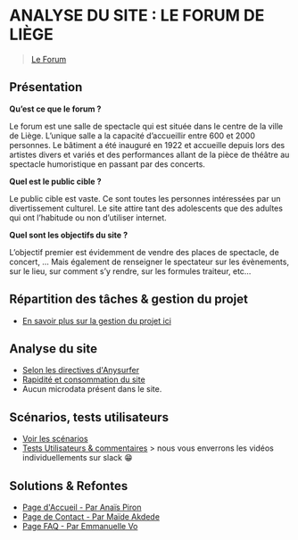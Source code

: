 # ANALYSE DU SITE : LE FORUM DE LIÈGE
> [Le Forum](https://www.leforum.be/)

## Présentation

**Qu’est ce que le forum ?**

Le forum est une salle de spectacle qui est située dans le centre de la ville de Liège. L’unique salle a la capacité d’accueillir entre 600 et 2000 personnes. Le bâtiment a été inauguré en 1922 et accueille depuis lors des artistes divers et variés et des performances allant de la pièce de théâtre au spectacle humoristique en passant par des concerts.

**Quel est le public cible ?**

Le public cible est vaste. Ce sont toutes les personnes intéressées par un divertissement culturel. Le site attire tant des adolescents que des adultes qui ont l’habitude ou non d’utiliser internet.

**Quel sont les objectifs du site ?**

L’objectif premier est évidemment de vendre des places de spectacle, de concert, … Mais également de renseigner le spectateur sur les évènements, sur le lieu, sur comment s’y rendre, sur les formules traiteur, etc…

## Répartition des tâches & gestion du projet

 - [En savoir plus sur la gestion du projet ici](./gestion_taches)
 
## Analyse du site

- [Selon les directives d'Anysurfer](./directives_anysurfer/)
- [Rapidité et consommation du site](./analyse_gtmetrix/)
- Aucun microdata présent dans le site.

## Scénarios, tests utilisateurs

- [Voir les scénarios](./test_utilisateurs/scenarios.md)
- [Tests Utilisateurs & commentaires](./test_utilisateurs/) > nous vous enverrons les vidéos individuellements sur slack :grin:

## Solutions & Refontes
- [Page d'Accueil - Par Anaïs Piron](./solutions_refontes/)
- [Page de Contact - Par Maïde Akdede](./leforum_refonte_page_contact/)
- [Page FAQ - Par Emmanuelle Vo](./refontes/FAQ/F.A.Q._files)

